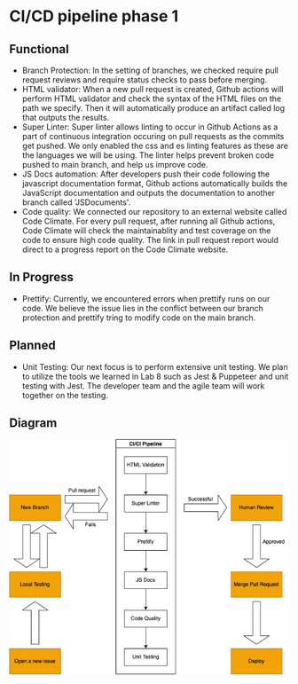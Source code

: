 # CI/CD pipeline phase 1
## Functional
- Branch Protection: In the setting of branches, we checked require pull request reviews and require status checks to pass before merging.
- HTML validator: When a new pull request is created, Github actions will perform HTML validator and check the syntax of the HTML files on the path we specify. Then it will automatically produce an artifact called log that outputs the results.
- Super Linter: Super linter allows linting to occur in Github Actions as a part of continuous integration occuring on pull requests as the commits get pushed. We only enabled the css and es linting features as these are the languages we will be using. The linter helps prevent broken code pushed to main branch, and help us improve code.
- JS Docs automation: After developers push their code following the javascript documentation format, Github actions automatically builds the JavaScript documentation and outputs the documentation to another branch called 'JSDocuments'. 
- Code quality: We connected our repository to an external website called Code Climate. For every pull request, after running all Github actions, Code Climate will check the maintainablity and test coverage on the code to ensure high code quality. The link in pull request report would direct to a progress report on the Code Climate website. 
## In Progress
- Prettify: Currently, we encountered errors when prettify runs on our code. We believe the issue lies in the conflict between our branch protection and prettify tring to modify code on the main branch. 
## Planned
- Unit Testing: Our next focus is to perform extensive unit testing. We plan to utilize the tools we learned in Lab 8 such as Jest & Puppeteer and unit testing with Jest. The developer team and the agile team will work together on the testing.

## Diagram
![phase1 diagram](phase1.png "Diagram")
